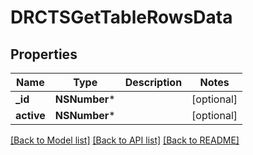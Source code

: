 # DRCTSGetTableRowsData

## Properties
Name | Type | Description | Notes
------------ | ------------- | ------------- | -------------
**_id** | **NSNumber*** |  | [optional] 
**active** | **NSNumber*** |  | [optional] 

[[Back to Model list]](../README.md#documentation-for-models) [[Back to API list]](../README.md#documentation-for-api-endpoints) [[Back to README]](../README.md)


